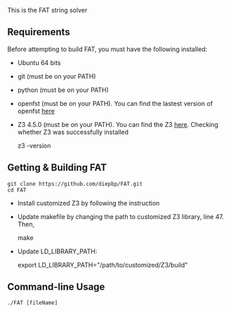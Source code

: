 This is the FAT string solver 

Requirements
---------------------------------
Before attempting to build FAT, you must have the following installed:
- Ubuntu 64 bits
- git (must be on your PATH)
- python (must be on your PATH)
- openfst (must be on your PATH). You can find the lastest version of openfst [here](http://www.openfst.org/twiki/bin/view/FST/FstDownload)
- Z3 4.5.0 (must be on your PATH). You can find the Z3 [here](https://github.com/Z3Prover/z3/releases). Checking whether Z3 was successfully installed

	z3 -version
	

Getting & Building FAT
---------------------------------
	git clone https://github.com/diepbp/FAT.git
	cd FAT	
- Install customized Z3 by following the instruction
	
- Update makefile by changing the path to customized Z3 library, line 47. Then,

	make
	
- Update LD_LIBRARY_PATH:

	export LD_LIBRARY_PATH="/path/to/customized/Z3/build" 

Command-line Usage
---------------------------------
	./FAT [fileName]